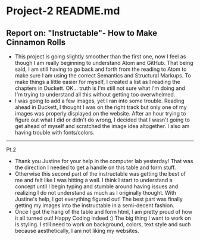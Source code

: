 # Project-2 README.md
## Report on: "Instructable"- How to Make Cinnamon Rolls
*  This project is going slightly smoother than the first one, now I feel as though I am really beginning to understand Atom and GitHub. That being said, I am still having to go back and forth from the reading to Atom to make sure I am using the correct Semantics and Structural Markups. To make things a little easier for myself, I created a list as I reading the chapters in Duckett. OK... truth is I'm still not sure what I'm doing and I'm trying to understand all this without getting too overwhelmed.
*  I was going to add a few images, yet I ran into some trouble. Reading ahead in Duckett, I thought I was on the right track but only one of my images was properly displayed on the website. After an hour trying to figure out what I did or didn't do wrong, I decided that I wasn't going to get ahead of myself and scratched the image idea altogether. I also am having trouble with fonts/colors.

---
Pt.2
* Thank you Justine for your help in the computer lab yesterday! That was the direction I needed to get a handle on this table and form stuff.
* Otherwise this second part of the instructable was getting the best of me and felt like I was hitting a wall. I think I start to understand a concept until I begin typing and stumble around having issues and realizing I do not understand as much as I originally thought. With Justine's help, I got everything figured out! The best part was finally getting my images into the instructable in a semi-decent fashion.
* Once I got the hang of the table and form html, I am pretty proud of how it all turned out! Happy Coding indeed :) The big thing I want to work on is styling. I still need to work on background, colors, text style and such because aesthetically, I am not liking my websites. 

